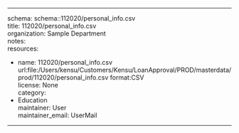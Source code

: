 


---  
schema: schema::112020/personal_info.csv  
title: 112020/personal_info.csv  
organization: Sample Department  
notes:   
resources:  
- name: 112020/personal_info.csv 
 url:file:/Users/kensu/Customers/Kensu/LoanApproval/PROD/masterdata/prod/112020/personal_info.csv 
 format:CSV  
license: None  
category:
 - Education  
maintainer: User  
maintainer_email: UserMail  
---